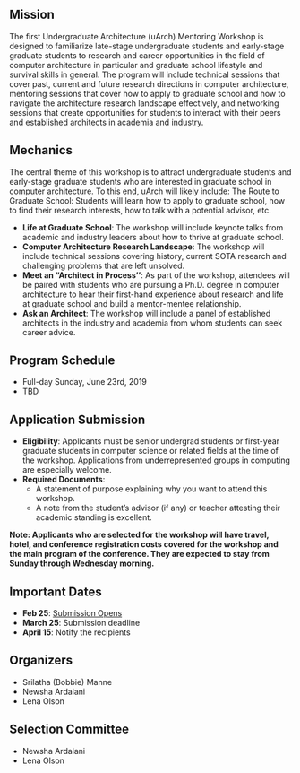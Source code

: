 
## Mission

The first Undergraduate Architecture (uArch) Mentoring Workshop is designed to familiarize late-stage undergraduate students and early-stage graduate students to research and career opportunities in the field of computer architecture in particular and graduate school lifestyle and survival skills in general. The program will include technical sessions that cover past, current and future research directions in computer architecture, mentoring sessions that cover how to apply to graduate school and how to navigate the architecture research landscape effectively, and networking sessions that create opportunities for students to interact with their peers and established architects in academia and industry. 

## Mechanics

The central theme of this workshop is to attract undergraduate students and early-stage graduate students who are interested in graduate school in computer architecture. To this end, uArch will likely include:
The Route to Graduate School: Students will learn how to apply to graduate school, how to find their research interests, how to talk with a potential advisor, etc.
* **Life at Graduate School**: The workshop will include keynote talks from academic and industry leaders about how to thrive at graduate school.
* **Computer Architecture Research Landscape**: The workshop will include technical sessions covering history, current SOTA research and challenging problems that are left unsolved.
* **Meet an “Architect in Process’’**: As part of the workshop, attendees will be paired with students who are pursuing a Ph.D. degree in computer architecture to hear their first-hand experience about research and life at graduate school and build a mentor-mentee relationship.
* **Ask an Architect**: The workshop will include a panel of established architects in the industry and academia from whom students can seek career advice.

## Program Schedule
- Full-day Sunday, June 23rd, 2019
- TBD

## Application Submission
* **Eligibility**: Applicants must be senior undergrad students or first-year graduate students in computer science or related fields at the time of the workshop. Applications from underrepresented groups in computing are especially welcome.
* **Required Documents**: 
  * A statement of purpose explaining why you want to attend this workshop.
  * A note from the student’s advisor (if any) or teacher attesting their academic standing is excellent.

**Note: Applicants who are selected for the workshop will have travel, hotel, and conference registration costs covered for the workshop and the main program of the conference.  They are expected to stay from Sunday through Wednesday morning.**

## Important Dates
- **Feb 25**: [Submission Opens](https://docs.google.com/forms/d/e/1FAIpQLSc0SHmcOfymzYFPFWTz6gdKVF5khcGGfiX7xO6WIqWsPWInRg/viewform)
- **March 25**: Submission deadline
- **April 15**: Notify the recipients 

## Organizers
- Srilatha (Bobbie) Manne
- Newsha Ardalani
- Lena Olson

## Selection Committee
- Newsha Ardalani
- Lena Olson


